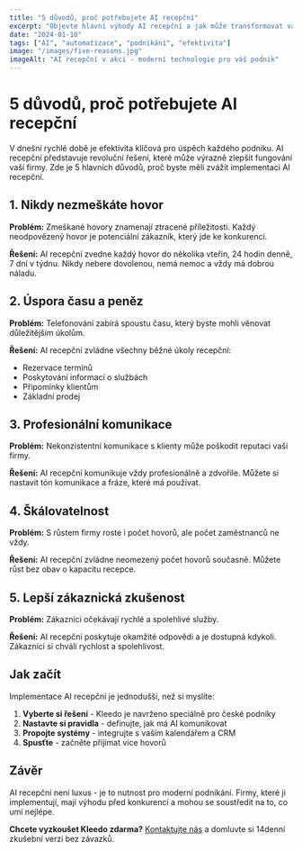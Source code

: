 ```yaml
---
title: "5 důvodů, proč potřebujete AI recepční"
excerpt: "Objevte hlavní výhody AI recepční a jak může transformovat váš podnik. Od úspory času po zvýšení tržeb."
date: "2024-01-10"
tags: ["AI", "automatizace", "podnikání", "efektivita"]
image: "/images/five-reasons.jpg"
imageAlt: "AI recepční v akci - moderní technologie pro váš podnik"
---
```


# 5 důvodů, proč potřebujete AI recepční

V dnešní rychlé době je efektivita klíčová pro úspěch každého podniku. AI recepční představuje revoluční řešení, které může výrazně zlepšit fungování vaší firmy. Zde je 5 hlavních důvodů, proč byste měli zvážit implementaci AI recepční.

## 1. Nikdy nezmeškáte hovor

**Problém:** Zmeškané hovory znamenají ztracené příležitosti. Každý neodpovězený hovor je potenciální zákazník, který jde ke konkurenci.

**Řešení:** AI recepční zvedne každý hovor do několika vteřin, 24 hodin denně, 7 dní v týdnu. Nikdy nebere dovolenou, nemá nemoc a vždy má dobrou náladu.

## 2. Úspora času a peněz

**Problém:** Telefonování zabírá spoustu času, který byste mohli věnovat důležitějším úkolům.

**Řešení:** AI recepční zvládne všechny běžné úkoly recepční:
- Rezervace termínů
- Poskytování informací o službách
- Připomínky klientům
- Základní prodej

## 3. Profesionální komunikace

**Problém:** Nekonzistentní komunikace s klienty může poškodit reputaci vaší firmy.

**Řešení:** AI recepční komunikuje vždy profesionálně a zdvořile. Můžete si nastavit tón komunikace a fráze, které má používat.

## 4. Škálovatelnost

**Problém:** S růstem firmy roste i počet hovorů, ale počet zaměstnanců ne vždy.

**Řešení:** AI recepční zvládne neomezený počet hovorů současně. Můžete růst bez obav o kapacitu recepce.

## 5. Lepší zákaznická zkušenost

**Problém:** Zákazníci očekávají rychlé a spolehlivé služby.

**Řešení:** AI recepční poskytuje okamžité odpovědi a je dostupná kdykoli. Zákazníci si chválí rychlost a spolehlivost.

## Jak začít

Implementace AI recepční je jednodušší, než si myslíte:

1. **Vyberte si řešení** - Kleedo je navrženo speciálně pro české podniky
2. **Nastavte si pravidla** - definujte, jak má AI komunikovat
3. **Propojte systémy** - integrujte s vaším kalendářem a CRM
4. **Spusťte** - začněte přijímat více hovorů

## Závěr

AI recepční není luxus - je to nutnost pro moderní podnikání. Firmy, které ji implementují, mají výhodu před konkurencí a mohou se soustředit na to, co umí nejlépe.

**Chcete vyzkoušet Kleedo zdarma?** [Kontaktujte nás](mailto:info@kleedo.app) a domluvte si 14denní zkušební verzi bez závazků.
